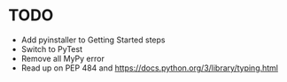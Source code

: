 # TODO

- Add pyinstaller to Getting Started steps
- Switch to PyTest
- Remove all MyPy error
- Read up on PEP 484 and https://docs.python.org/3/library/typing.html
